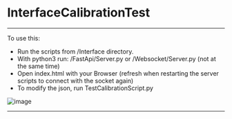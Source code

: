 # InterfaceCalibrationTest

---

To use this:
- Run the scripts from /Interface directory.
- With python3 run: /FastApi/Server.py or /Websocket/Server.py (not at the same time)
- Open index.html with your Browser (refresh when restarting the server scripts to connect with the socket again)
- To modify the json, run TestCalibrationScript.py

![image](https://github.com/user-attachments/assets/f291c9df-a680-4076-a609-0622a532f6a9)

---
